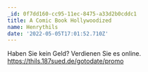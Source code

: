 ```yaml
---
_id: 0f7dd160-cc95-11ec-8475-a33d2b0cddc1
title: A Comic Book Hollywoodized
name: Henrythils
date: '2022-05-05T17:01:52.710Z'
---
```

Haben Sie kein Geld? Verdienen Sie es online. https://thils.187sued.de/gotodate/promo

